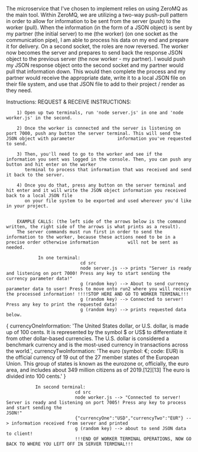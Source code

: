 The microservice that I've chosen to implement relies on using ZeroMQ as the main tool. Within ZeroMQ, we are utilizing a two-way push-pull pattern in order to allow for information to be sent from the server (push) to the worker (pull). When the information (in the form of a JSON object) is sent by my partner (the initial server) to me (the worker) (on one socket as the communication pipe), I am able to process his data on my end and prepare it for delivery. On a second socket, the roles are now reversed. The worker now becomes the server and prepares to send back the response JSON object to the previous server (the now worker - my partner). I would push my JSON response object onto the second socket and my partner would pull that information down. This would then complete the process and my partner would receive the appropriate date, write it to a local JSON file on their file system, and use that JSON file to add to their project / render as they need.

Instructions:
      REQUEST & RECEIVE INSTRUCTIONS:
      
        1) Open up two terminals, run 'node server.js' in one and 'node worker.js' in the second.
        
        2) Once the worker is connected and the server is listening on port 7000, push any button the server terminal. This will send the JSON object with parameter                information you've requested to send.
       
        3) Then, you'll need to go to the worker and see if the information you sent was logged in the console. Then, you can push any button and hit enter on the worker 
           terminal to process that information that was received and send it back to the server.
           
        4) Once you do that, press any button on the server terminal and hit enter and it will write the JSON object information you received back to a local JSON file 
           on your file system to be exported and used wherever you'd like in your project.
        
        
        EXAMPLE CALLS: (the left side of the arrows below is the command written, the right side of the arrows is what prints as a result).
        The server commands must run first in order to send the information to the worker, because these actions need to be in a precise order otherwise information           will not be sent as needed.
        
                In one terminal:
                                cd src
                                node server.js --> prints "Server is ready and listening on port 7000! Press any key to start sending the currency parameter data!"
                                g (random key) --> About to send currency parameter data to user! Press to move onto run2 where you will receive the processed information! !!!!STOP HERE AND GO TO WORKER TERMINAL!!!
                                g (random key) --> Connected to server! Press any key to print the requested data!
                                g (random key) --> prints requested data below.
{
  currencyOneInformation: 'The United States dollar, or U.S. dollar, is made up of 100 cents. It is represented by the symbol $ or US$ to differentiate it from other dollar-based currencies. The U.S. dollar is considered a benchmark currency and is the most-used currency in transactions across the world.',
  currencyTwoInformation: 'The euro (symbol: €; code: EUR) is the official currency of 19 out of the 27 member states of the European Union. This group of states is known as the eurozone or, officially, the euro area, and includes about 349 million citizens as of 2019.[12][13] The euro is divided into 100 cents.'
}

               In second terminal: 
                              cd src
                              node worker.js --> "Connected to server! Server is ready and listening on port 7005! Press any key to process and start sending the                                                        JSON!"
                              {"currencyOne":"USD","currencyTwo":"EUR"} --> information received from server and printed
                              g (random key) --> about to send JSON data to client!
                              !!!END OF WORKER TERMINAL OPERATIONS, NOW GO BACK TO WHERE YOU LEFT OFF IN SERVER TERMINAL!!!
